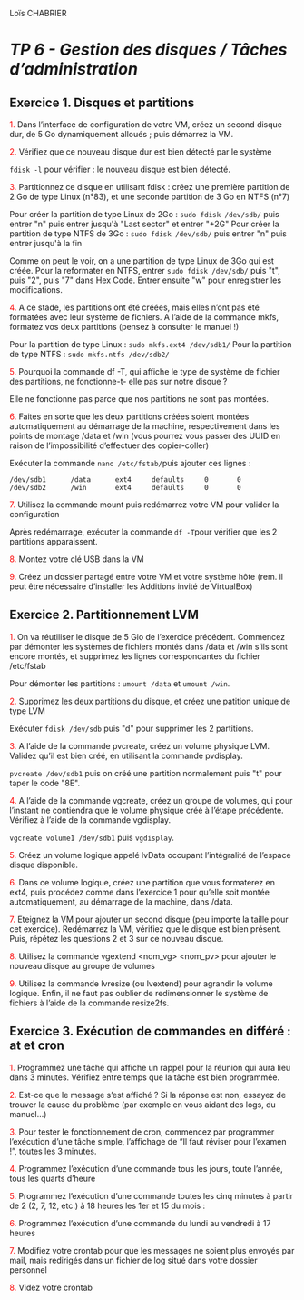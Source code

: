 Loïs CHABRIER

# _TP 6 - Gestion des disques / Tâches d’administration_

## Exercice 1. Disques et partitions

<span style='color:red'>1.</span> Dans l’interface de configuration de votre VM, créez un second disque dur, de 5 Go dynamiquement
alloués ; puis démarrez la VM.


<span style='color:red'>2.</span> Vérifiez que ce nouveau disque dur est bien détecté par le système

`fdisk -l` pour vérifier : le nouveau disque est bien détecté.

<span style='color:red'>3.</span> Partitionnez ce disque en utilisant fdisk : créez une première partition de 2 Go de type Linux (n°83),
et une seconde partition de 3 Go en NTFS (n°7)

Pour créer la partition de type Linux de 2Go : `sudo fdisk /dev/sdb/` puis entrer "n" puis entrer jusqu'à "Last sector" et entrer "+2G"
Pour créer la partition de type NTFS de 3Go : `sudo fdisk /dev/sdb/` puis entrer "n" puis entrer jusqu'à la fin

Comme on peut le voir, on a une partition de type Linux de 3Go qui est créée. Pour la reformater en NTFS, entrer `sudo fdisk /dev/sdb/` puis "t", puis "2", puis "7" dans Hex Code.
Entrer ensuite "w" pour enregistrer les modifications.

<span style='color:red'>4.</span> A ce stade, les partitions ont été créées, mais elles n’ont pas été formatées avec leur système de fichiers. A l’aide de la commande mkfs, formatez vos deux partitions (pensez à consulter le manuel !)

Pour la partition de type Linux : `sudo mkfs.ext4 /dev/sdb1/`
Pour la partition de type NTFS : `sudo mkfs.ntfs /dev/sdb2/`

<span style='color:red'>5.</span> Pourquoi la commande df -T, qui affiche le type de système de fichier des partitions, ne fonctionne-t-
elle pas sur notre disque ?

Elle ne fonctionne pas parce que nos partitions ne sont pas montées.

<span style='color:red'>6.</span> Faites en sorte que les deux partitions créées soient montées automatiquement au démarrage de la
machine, respectivement dans les points de montage /data et /win (vous pourrez vous passer des UUID en raison de l’impossibilité d’effectuer des copier-coller)

Exécuter la commande `nano /etc/fstab/`puis ajouter ces lignes : 

    /dev/sdb1      /data      ext4     defaults     0       0
    /dev/sdb2      /win       ext4     defaults     0       0


<span style='color:red'>7.</span> Utilisez la commande mount puis redémarrez votre VM pour valider la configuration

Après redémarrage, exécuter la commande `df -T`pour vérifier que les 2 partitions apparaissent.

<span style='color:red'>8.</span> Montez votre clé USB dans la VM


<span style='color:red'>9.</span> Créez un dossier partagé entre votre VM et votre système hôte (rem. il peut être nécessaire d’installer les Additions invité de VirtualBox)


## Exercice 2. Partitionnement LVM

<span style='color:red'>1.</span> On va réutiliser le disque de 5 Gio de l’exercice précédent. Commencez par démonter les systèmes de
fichiers montés dans /data et /win s’ils sont encore montés, et supprimez les lignes correspondantes du fichier /etc/fstab

Pour démonter les partitions : `umount /data` et `umount /win`.

<span style='color:red'>2.</span> Supprimez les deux partitions du disque, et créez une patition unique de type LVM

Exécuter `fdisk /dev/sdb` puis "d" pour supprimer les 2 partitions.

<span style='color:red'>3.</span> A l’aide de la commande pvcreate, créez un volume physique LVM. Validez qu’il est bien créé, en
utilisant la commande pvdisplay.

`pvcreate /dev/sdb1` puis on créé une partition normalement puis "t" pour taper le code "8E".

<span style='color:red'>4.</span> A l’aide de la commande vgcreate, créez un groupe de volumes, qui pour l’instant ne contiendra que
le volume physique créé à l’étape précédente. Vérifiez à l’aide de la commande vgdisplay.

`vgcreate volume1 /dev/sdb1` puis `vgdisplay`.

<span style='color:red'>5.</span> Créez un volume logique appelé lvData occupant l’intégralité de l’espace disque disponible.



<span style='color:red'>6.</span> Dans ce volume logique, créez une partition que vous formaterez en ext4, puis procédez comme dans
l’exercice 1 pour qu’elle soit montée automatiquement, au démarrage de la machine, dans /data.



<span style='color:red'>7.</span> Eteignez la VM pour ajouter un second disque (peu importe la taille pour cet exercice). Redémarrez
la VM, vérifiez que le disque est bien présent. Puis, répétez les questions 2 et 3 sur ce nouveau disque.



<span style='color:red'>8.</span> Utilisez la commande vgextend <nom_vg> <nom_pv> pour ajouter le nouveau disque au groupe de
volumes



<span style='color:red'>9.</span> Utilisez la commande lvresize (ou lvextend) pour agrandir le volume logique. Enfin, il ne faut pas
oublier de redimensionner le système de fichiers à l’aide de la commande resize2fs.



## Exercice 3. Exécution de commandes en différé : at et cron

<span style='color:red'>1.</span> Programmez une tâche qui affiche un rappel pour la réunion qui aura lieu dans 3 minutes. Vérifiez
entre temps que la tâche est bien programmée.



<span style='color:red'>2.</span> Est-ce que le message s’est affiché ? Si la réponse est non, essayez de trouver la cause du problème (par exemple en vous aidant des logs, du manuel...)



<span style='color:red'>3.</span> Pour tester le fonctionnement de cron, commencez par programmer l’exécution d’une tâche simple,
l’affichage de “Il faut réviser pour l’examen !”, toutes les 3 minutes.



<span style='color:red'>4.</span> Programmez l’exécution d’une commande tous les jours, toute l’année, tous les quarts d’heure



<span style='color:red'>5.</span> Programmez l’exécution d’une commande toutes les cinq minutes à partir de 2 (2, 7, 12, etc.) à 18
heures les 1er et 15 du mois :



<span style='color:red'>6.</span> Programmez l’exécution d’une commande du lundi au vendredi à 17 heures



<span style='color:red'>7.</span> Modifiez votre crontab pour que les messages ne soient plus envoyés par mail, mais redirigés dans un
fichier de log situé dans votre dossier personnel



<span style='color:red'>8.</span> Videz votre crontab


